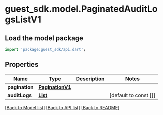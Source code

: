 # guest_sdk.model.PaginatedAuditLogsListV1

## Load the model package
```dart
import 'package:guest_sdk/api.dart';
```

## Properties
Name | Type | Description | Notes
------------ | ------------- | ------------- | -------------
**pagination** | [**PaginationV1**](PaginationV1.md) |  | 
**auditLogs** | [**List<AuditLogV1>**](AuditLogV1.md) |  | [default to const []]

[[Back to Model list]](../README.md#documentation-for-models) [[Back to API list]](../README.md#documentation-for-api-endpoints) [[Back to README]](../README.md)


